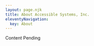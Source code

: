 ```yaml
---
layout: page.njk
title: About Accessible Systems, Inc.
eleventyNavigation:
  key: About
---
```


Content Pending

